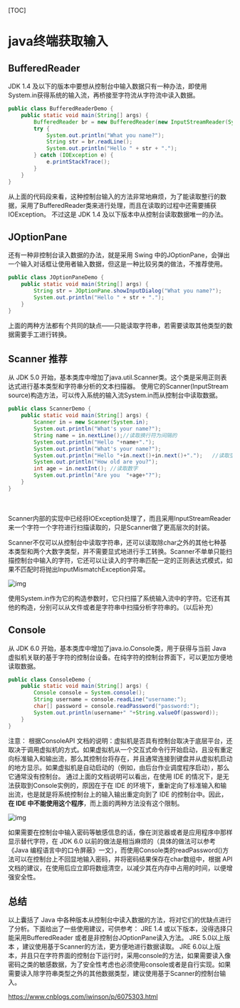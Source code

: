 [TOC]



# java终端获取输入

 

## BufferedReader

JDK 1.4 及以下的版本中要想从控制台中输入数据只有一种办法，即使用System.in获得系统的输入流，再桥接至字符流从字符流中读入数据。

```java
public class BufferedReaderDemo {
    public static void main(String[] args) {
        BufferedReader br = new BufferedReader(new InputStreamReader(System.in));
        try {
            System.out.println("What you name?");
            String str = br.readLine();
            System.out.println("Hello " + str + ".");
        } catch (IOException e) {
            e.printStackTrace();
        }
    }
}　　
```

从上面的代码段来看，这种控制台输入的方法非常地麻烦，为了能读取整行的数据，采用了BufferedReader类来进行处理，而且在读取的过程中还需要捕获IOException。
不过这是 JDK 1.4 及以下版本中从控制台读取数据唯一的办法。

 

## JOptionPane

还有一种非控制台读入数据的办法，就是采用 Swing 中的JOptionPane，会弹出一个输入对话框让使用者输入数据，但这是一种比较另类的做法，不推荐使用。

```java
public class JOptionPaneDemo {
    public static void main(String[] args) {
        String str = JOptionPane.showInputDialog("What you name?");
        System.out.println("Hello " + str + ".");
    }
}　　
```

上面的两种方法都有个共同的缺点——只能读取字符串，若需要读取其他类型的数据需要手工进行转换。

 

## Scanner 推荐

从 JDK 5.0 开始，基本类库中增加了java.util.Scanner类。这个类是采用正则表达式进行基本类型和字符串分析的文本扫描器。
使用它的Scanner(InputStream source)构造方法，可以传入系统的输入流System.in而从控制台中读取数据。

```java
public class ScannerDemo {
    public static void main(String[] args) {
        Scanner in = new Scanner(System.in);
        System.out.println("What's your name?");
        String name = in.nextLine();//读取换行符为间隔的
        System.out.println("Hello "+name+".");
        System.out.println("What's your name?");
        System.out.println("Hello "+in.next()+in.next()+".");   //读取空格为间隔的
        System.out.println("How old are you?");
        int age = in.nextInt(); //读取数字
        System.out.println("Are you  "+age+"?");
    }
}
```

　　

Scanner内部的实现中已经将IOException处理了，而且采用InputStreamReader来一个字符一个字符进行扫描读取的，只是Scanner做了更高层次的封装。

Scanner不仅可以从控制台中读取字符串，还可以读取除char之外的其他七种基本类型和两个大数字类型，并不需要显式地进行手工转换。Scanner不单单只能扫描控制台中输入的字符，它还可以让读入的字符串匹配一定的正则表达式模式，如果不匹配时将抛出InputMismatchException异常。

![img](http://images2015.cnblogs.com/blog/921536/201611/921536-20161117202057545-1530218233.png)

 

使用System.in作为它的构造参数时，它只扫描了系统输入流中的字符。它还有其他的构造，分别可以从文件或者是字符串中扫描分析字符串的。（以后补充）

 

 

## Console

从 JDK 6.0 开始，基本类库中增加了java.io.Console类，用于获得与当前 Java 虚拟机关联的基于字符的控制台设备。在纯字符的控制台界面下，可以更加方便地读取数据。 

```java
public class ConsoleDemo {
    public static void main(String[] args) {
        Console console = System.console();
        String username = console.readLine("username:");
        char[] password = console.readPassword("password:");
        System.out.println(username+" "+String.valueOf(password));
    }
}　　
```

注意：
根据ConsoleAPI 文档的说明：虚拟机是否具有控制台取决于底层平台，还取决于调用虚拟机的方式。如果虚拟机从一个交互式命令行开始启动，且没有重定向标准输入和输出流，那么其控制台将存在，并且通常连接到键盘并从虚拟机启动的地方显示。如果虚拟机是自动启动的（例如，由后台作业调度程序启动），那么它通常没有控制台。
通过上面的文档说明可以看出，在使用 IDE 的情况下，是无法获取到Console实例的，原因在于在 IDE 的环境下，重新定向了标准输入和输出流，也是就是将系统控制台上的输入输出重定向到了 IDE 的控制台中。因此，**在 IDE 中不能使用这个程序**，而上面的两种方法没有这个限制。

![img](http://images2015.cnblogs.com/blog/921536/201611/921536-20161117202108951-1169671078.png)

如果需要在控制台中输入密码等敏感信息的话，像在浏览器或者是应用程序中那样显示替代字符，在 JDK 6.0 以前的做法是相当麻烦的（具体的做法可以参考《Java 编程语言中的口令屏蔽》一文），而使用Console类的readPassword()方法可以在控制台上不回显地输入密码，并将密码结果保存在char数组中，根据 API 文档的建议，在使用后应立即将数组清空，以减少其在内存中占用的时间，以便增强安全性。



## **总结**

以上囊括了 Java 中各种版本从控制台中读入数据的方法，将对它们的优缺点进行了分析。下面给出了一些使用建议，可供参考：
JRE 1.4 或以下版本，没得选择只能采用BufferedReader 或者是非控制台JOptionPane读入方法。
JRE 5.0以上版本 ，建议使用基于Scanner的方法，更方便地进行数据读取。
JRE 6.0以上版本，并且只在字符界面的控制台下运行时，采用console的方法，如果需要读入像密码之类的敏感数据，为了安全性考虑也必须使用console或者是自行实现。如果需要读入除字符串类型之外的其他数据类型，建议使用基于Scanner的控制台输入。





https://www.cnblogs.com/iwinson/p/6075303.html